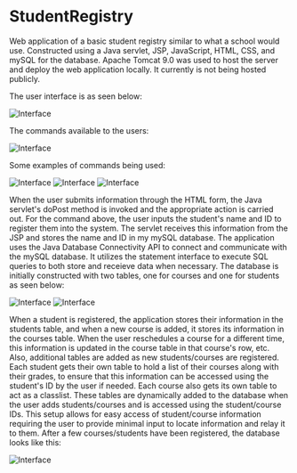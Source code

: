 # StudentRegistry
Web application of a basic student registry similar to what a school would use. Constructed using a Java servlet, JSP, JavaScript, HTML, CSS, and mySQL for the database. 
Apache Tomcat 9.0 was used to host the server and deploy the web application locally. It currently is not being hosted publicly.

The user interface is as seen below:

![Interface](https://i.gyazo.com/8a2c9e2c7f8d1258bb93fa39d04c2e5e.png)

The commands available to the users:

![Interface](https://i.gyazo.com/eb9ec4b85a913eff7cc416eb0736278c.png)

Some examples of commands being used:

![Interface](https://i.gyazo.com/6bfd70050f8c5c7e6238d3471a29c517.png)
![Interface](https://i.gyazo.com/af0651a9d54d1bacb9a24adb43294dba.png)
![Interface](https://i.gyazo.com/61d470819c4a307270d0f58f745b8c76.png)

When the user submits information through the HTML form, the Java servlet's doPost method is invoked and the appropriate action is carried out. 
For the command above, the user inputs the student's name and ID to register them into the system. The servlet receives this information from the JSP
and stores the name and ID in my mySQL database. The application uses the Java Database Connectivity API to connect and communicate with the mySQL database. It utilizes the statement interface to execute SQL queries to both store and receieve data when necessary. 
The database is initially constructed with two tables, one for courses and one for students as seen below:

![Interface](https://i.gyazo.com/7e6e6109d684b329168714c1b822b37b.png)
![Interface](https://i.gyazo.com/3cf55b3db67bb8c1548cdf4f871b9c1b.png)

When a student is registered, the application stores their information in the students table, and when a new course is added, it stores its information in the courses table.
When the user reschedules a course for a different time, this information is updated in the course table in that course's row, etc. 
Also, additional tables are added as new students/courses are registered. Each student gets their own table to hold a list of their courses along with their grades, to ensure that this information can be accessed using the student's ID by the user if needed. Each course also gets its own table to act as a classlist. These tables are dynamically added to the database when the user adds students/courses and is accessed using the student/course IDs. This setup allows for easy access of student/course information requiring the user to provide minimal input to locate information and relay it to them. After a few courses/students have been registered, the database looks like this:      

![Interface](https://i.gyazo.com/7b9128ade0144b0c9a47453abfccc1d4.png)

